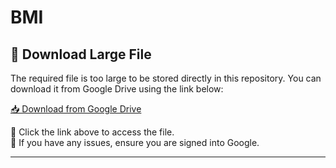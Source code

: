 # BMI  

## 📂 Download Large File  
The required file is too large to be stored directly in this repository. You can download it from Google Drive using the link below:  

[📥 Download from Google Drive](https://drive.google.com/drive/folders/17e69jiyPcI3xlnBFMn_MZ2ComtdRr3G8?usp=drive_link)  

🔹 Click the link above to access the file.  
🔹 If you have any issues, ensure you are signed into Google.  

---
